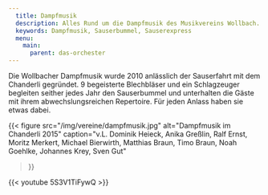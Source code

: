 ```yaml
---
  title: Dampfmusik
  description: Alles Rund um die Dampfmusik des Musikvereins Wollbach.
  keywords: Dampfmusik, Sauserbummel, Sauserexpress
  menu:
    main:
      parent: das-orchester
---
```


Die Wollbacher Dampfmusik wurde 2010 anlässlich der Sauserfahrt mit dem
Chanderli gegründet. 9 begeisterte Blechbläser und ein Schlagzeuger
begleiten seither jedes Jahr den Sauserbummel und unterhalten die Gäste mit
ihrem abwechslungsreichen Repertoire. Für jeden Anlass haben sie etwas dabei.

{{< figure src="/img/vereine/dampfmusik.jpg"
           alt="Dampfmusik im Chanderli 2015"
           caption="v.L. Dominik Heieck, Anika Greßlin, Ralf Ernst, Moritz Merkert, Michael Bierwirth, Matthias Braun, Timo Braun, Noah Goehlke, Johannes Krey, Sven Gut"
>}}

{{< youtube 5S3V1TiFywQ >}}

<!-- {{< youtube dthOc66KttU >}} -->
